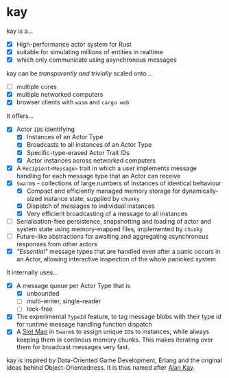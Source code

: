 # kay

kay is a...

- [X] High-performance actor system for Rust
- [X] suitable for simulating millions of entities in realtime
- [X] which only communicate using asynchronous messages

kay can be *transparently and trivially* scaled onto...

- [ ] multiple cores
- [X] multiple networked computers
- [X] browser clients with `wasm` and `cargo web`

It offers...

- [X] Actor `ID`s identifying
   - [X] Instances of an Actor Type
   - [X] Broadcasts to all instances of an Actor Type
   - [X] Specific-type-erased Actor Trait IDs
   - [X] Actor instances across networked computers
- [X] A `Recipient<Message>` trait in which a user implements message handling for each message type that an Actor can receive
- [X] `Swarm`s - collections of large numbers of instances of identical behaviour
   - [X] Compact and efficiently managed memory storage for dynamically-sized instance state, supplied by `chunky`
   - [X] Dispatch of messages to individual instances
   - [X] Very efficient broadcasting of a message to all instances
- [ ] Serialisation-free persistence, snapshotting and loading of actor and system state using memory-mapped files, implemented by `chunky`
- [ ] Future-like abstractions for awaiting and aggregating asynchronous responses from other actors
- [X] *"Essential"* message types that are handled even after a panic occurs in an Actor, allowing interactive inspection of the whole panicked system

It internally uses...

- [X] A message queue per Actor Type that is
   - [X] unbounded
   - [ ] multi-writer, single-reader
   - [ ] lock-free
- [X] The experimental `TypeId` feature, to tag message blobs with their type id for runtime message handling function dispatch
- [X] A [Slot Map](http://seanmiddleditch.com/data-structures-for-game-developers-the-slot-map/) in `Swarm`s to assign unique `ID`s to instances, while always keeping them in continous memory chunks. This makes iterating over them for broadcast messages very fast.

kay is inspired by Data-Oriented Game Development, Erlang and the original ideas behind Object-Orientedness. It is thus named after [Alan Kay](https://en.wikipedia.org/wiki/Alan_Kay).